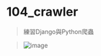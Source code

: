 ﻿# 104_crawler
 
 > 練習Django與Python爬蟲
 
 > ![image](https://miro.medium.com/max/509/1*4xRHsruG8IoeIwcNYmFLjQ.jpeg)
